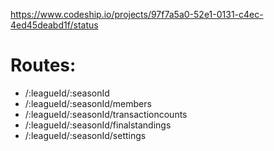 https://www.codeship.io/projects/97f7a5a0-52e1-0131-c4ec-4ed45deabd1f/status

Routes:
===

* /:leagueId/:seasonId
* /:leagueId/:seasonId/members
* /:leagueId/:seasonId/transactioncounts
* /:leagueId/:seasonId/finalstandings
* /:leagueId/:seasonId/settings
